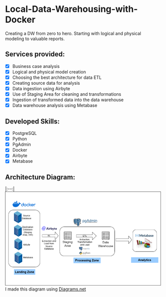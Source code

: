 # Local-Data-Warehousing-with-Docker
Creating a DW from zero to hero. Starting with logical and physical modeling to valuable reports.

## Services provided:
- [x] Business case analysis
- [x] Logical and physical model creation
- [x] Choosing the best architecture for data ETL
- [x] Creating source data for analysis
- [x] Data ingestion using Airbyte
- [x] Use of Staging Area for cleaning and transformations
- [x] Ingestion of transformed data into the data warehouse
- [x] Data warehouse analysis using Metabase

## Developed Skills:
- [x] PostgreSQL
- [x] Python
- [x] PgAdmin
- [x] Docker
- [x] Airbyte
- [x] Metabase

## Architecture Diagram:
|:--:|
<img src="/Architecture Diagram.png">
I made this diagram using [Diagrams.net](https://app.diagrams.net/)
